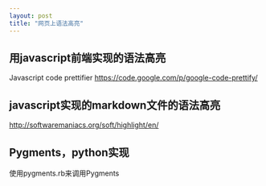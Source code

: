 ```yaml
---
layout: post
title: "网页上语法高亮"
---
```


## 用javascript前端实现的语法高亮
Javascript code prettifier
https://code.google.com/p/google-code-prettify/

## javascript实现的markdown文件的语法高亮
http://softwaremaniacs.org/soft/highlight/en/


## Pygments，python实现
使用pygments.rb来调用Pygments
